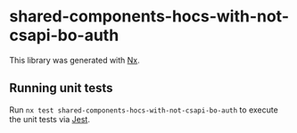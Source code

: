 # shared-components-hocs-with-not-csapi-bo-auth

This library was generated with [Nx](https://nx.dev).

## Running unit tests

Run `nx test shared-components-hocs-with-not-csapi-bo-auth` to execute the unit tests via [Jest](https://jestjs.io).
